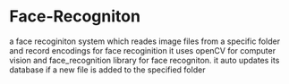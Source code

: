 # Face-Recogniton
a face recoginiton system which reades image files from a specific folder and record encodings for face recoginition
it uses openCV for computer vision and face_recognition library for face recogniton.
it auto updates its database if a new file is added to the specified folder
